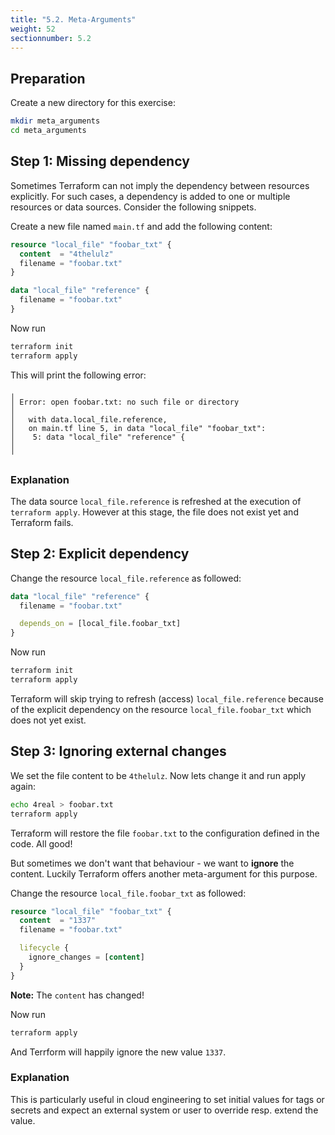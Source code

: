 ```yaml
---
title: "5.2. Meta-Arguments"
weight: 52
sectionnumber: 5.2
---
```



## Preparation

Create a new directory for this exercise:
```bash
mkdir meta_arguments
cd meta_arguments 
```


## Step 1: Missing dependency

Sometimes Terraform can not imply the dependency between resources explicitly. For such cases, a dependency
is added to one or multiple resources or data sources. Consider the following snippets. 

Create a new file named `main.tf` and add the following content:
```terraform
resource "local_file" "foobar_txt" {
  content  = "4thelulz"
  filename = "foobar.txt"
}

data "local_file" "reference" {
  filename = "foobar.txt"
}
```

Now run
```bash
terraform init
terraform apply
```

This will print the following error:

```
╷
│ Error: open foobar.txt: no such file or directory
│ 
│   with data.local_file.reference,
│   on main.tf line 5, in data "local_file" "foobar_txt":
│    5: data "local_file" "reference" {
│ 
╵
```


### Explanation

The data source `local_file.reference` is refreshed at the execution of `terraform apply`. However at this stage,
the file does not exist yet and Terraform fails.



## Step 2: Explicit dependency

Change the resource `local_file.reference` as followed:
```terraform
data "local_file" "reference" {
  filename = "foobar.txt"

  depends_on = [local_file.foobar_txt]
}
```

Now run
```bash
terraform init
terraform apply
```

Terraform will skip trying to refresh (access) `local_file.reference` because of the explicit
dependency on the resource `local_file.foobar_txt` which does not yet exist.


## Step 3: Ignoring external changes

We set the file content to be `4thelulz`. Now lets change it and run apply again:
```bash
echo 4real > foobar.txt
terraform apply
```

Terraform will restore the file `foobar.txt` to the configuration defined in the code. All good!

But sometimes we don't want that behaviour - we want to **ignore** the content.
Luckily Terraform offers another meta-argument for this purpose.

Change the resource `local_file.foobar_txt` as followed:
```terraform
resource "local_file" "foobar_txt" {
  content  = "1337"
  filename = "foobar.txt"

  lifecycle {
    ignore_changes = [content]
  }
}
```

**Note:** The `content` has changed!

Now run
```bash
terraform apply
```

And Terrform will happily ignore the new value `1337`.


### Explanation

This is particularly useful in cloud engineering to set initial values for tags or secrets and expect an external
system or user to override resp. extend the value.
